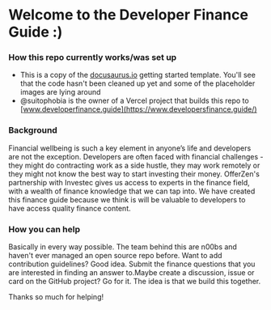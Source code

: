 # Welcome to the Developer Finance Guide :)

### How this repo currently works/was set up
- This is a copy of the [docusaurus.io](https://www.docusaurus.io) getting started template. You'll see that the code hasn't been cleaned up yet and some of the placeholder images are lying around
- @suitophobia is the owner of a Vercel project that builds this repo to [www.developerfinance.guide](https://www.developersfinance.guide/)

### Background
Financial wellbeing is such a key element in anyone’s life and developers are not the exception.
Developers are often faced with financial challenges - they might do contracting work as a side hustle, they may work remotely or they might not know the best way to start investing their money. 
OfferZen's partnership with Investec gives us access to experts in the finance field, with a wealth of finance knowledge that we can tap into.
We have created this finance guide because we think is will be valuable to developers to have access quality finance content. 

### How you can help
Basically in every way possible. The team behind this are n00bs and haven't ever managed an open source repo before. Want to add contribution guidelines? Good idea. Submit the finance questions that you are interested in finding an answer to.Maybe create a discussion, issue or card on the GitHub project? Go for it. The idea is that we build this together.

Thanks so much for helping!

